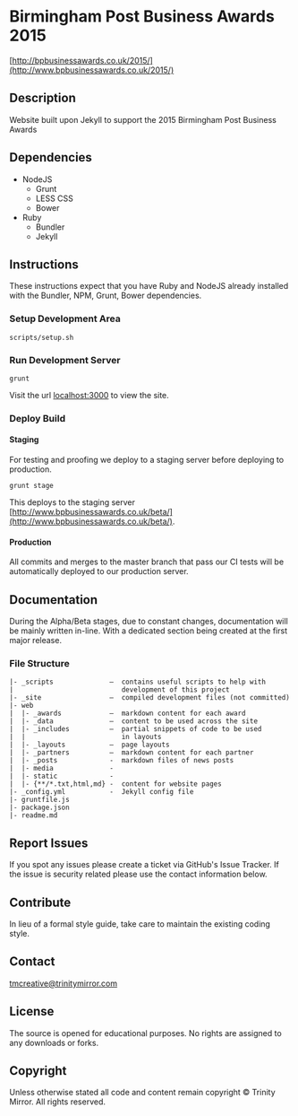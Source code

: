 # Birmingham Post Business Awards 2015
[http://bpbusinessawards.co.uk/2015/](http://www.bpbusinessawards.co.uk/2015/)

## Description
Website built upon Jekyll to support the 2015 Birmingham Post Business Awards

## Dependencies

- NodeJS
  - Grunt
  - LESS CSS
  - Bower
- Ruby
  - Bundler
  - Jekyll

## Instructions

These instructions expect that you have Ruby and NodeJS already installed with the Bundler, NPM, Grunt, Bower dependencies.

### Setup Development Area

```
scripts/setup.sh
```

### Run Development Server

```
grunt
```

Visit the url [localhost:3000](http://localhost:3000/) to view the site.

### Deploy Build

#### Staging

For testing and proofing we deploy to a staging server before deploying to production.

```
grunt stage
```

This deploys to the staging server [http://www.bpbusinessawards.co.uk/beta/](http://www.bpbusinessawards.co.uk/beta/).

#### Production

All commits and merges to the master branch that pass our CI tests will be automatically deployed to our production server.

## Documentation

During the Alpha/Beta stages, due to constant changes, documentation will be mainly written in-line. With a dedicated section being created at the first major release.

### File Structure

```
|- _scripts              –  contains useful scripts to help with
|                           development of this project
|- _site                 –  compiled development files (not committed)
|- web
|  |- _awards            –  markdown content for each award
|  |- _data              –  content to be used across the site
|  |- _includes          –  partial snippets of code to be used
|  |                        in layouts
|  |- _layouts           –  page layouts
|  |- _partners          –  markdown content for each partner
|  |- _posts             -  markdown files of news posts
|  |- media              -
|  |- static             -
|  |- {**/*.txt,html,md} -  content for website pages
|- _config.yml           -  Jekyll config file
|- gruntfile.js
|- package.json
|- readme.md
```

## Report Issues

If you spot any issues please create a ticket via GitHub's Issue Tracker. If the issue is security related please use the contact information below.

## Contribute

In lieu of a formal style guide, take care to maintain the existing coding style.

## Contact

[tmcreative@trinitymirror.com](mailto:tmcreative@trinitymirror.com)

## License

The source is opened for educational purposes. No rights are assigned to any downloads or forks.

## Copyright

Unless otherwise stated all code and content remain copyright &copy; Trinity Mirror. All rights reserved.
